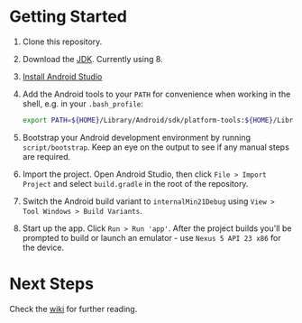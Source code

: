 # Getting Started

1. Clone this repository.
2. Download the [JDK](http://www.oracle.com/technetwork/java/javase/downloads/jdk8-downloads-2133151.html). Currently using 8.
3. [Install Android Studio](https://developer.android.com/sdk/index.html)
4. Add the Android tools to your `PATH` for convenience when working in the
   shell, e.g. in your `.bash_profile`:

   ```bash
   export PATH=${HOME}/Library/Android/sdk/platform-tools:${HOME}/Library/Android/sdk/tools:$PATH
   ```

5. Bootstrap your Android development environment by running `script/bootstrap`.
   Keep an eye on the output to see if any manual steps are required.
6. Import the project. Open Android Studio, then click `File > Import Project` and
   select `build.gradle` in the root of the repository.
7. Switch the Android build variant to `internalMin21Debug` using `View > Tool Windows > Build Variants`.
8. Start up the app. Click `Run > Run 'app'`. After the project builds you'll be
   prompted to build or launch an emulator - use `Nexus 5 API 23 x86` for the
   device.

# Next Steps

Check the [wiki](https://kickstarter.wiki/pages/native.html#android) for further
reading.
